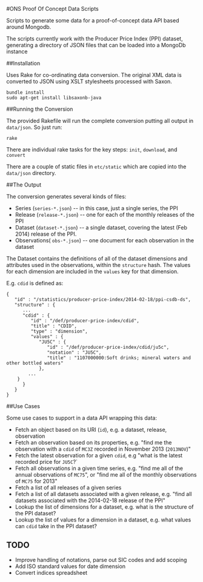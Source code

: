 #ONS Proof Of Concept Data Scripts

Scripts to generate some data for a proof-of-concept data API based around Mongodb.

The scripts currently work with the Producer Price Index (PPI) dataset, generating a directory of JSON files that can be 
loaded into a MongoDb instance

##Installation

Uses Rake for co-ordinating data conversion. The original XML data is converted to JSON using XSLT stylesheets processed 
with Saxon.

```
bundle install
sudo apt-get install libsaxonb-java
```

##Running the Conversion

The provided Rakefile will run the complete conversion putting all output in `data/json`. So just run:

```
rake
```

There are individual rake tasks for the key steps: `init`, `download`, and `convert` 

There are a couple of static files in `etc/static` which are copied into the `data/json` directory.

##The Output

The conversion generates several kinds of files:

* Series (`series-*.json`) -- in this case, just a single series, the PPI
* Release (`release-*.json`) -- one for each of the monthly releases of the PPI
* Dataset (`dataset-*.json`) -- a single dataset, covering the latest (Feb 2014) release of the PPI.
* Observations( `obs-*.json`) -- one document for each observation in the dataset

The Dataset contains the definitions of all of the dataset dimensions and attributes used in the observations, within the 
`structure` hash. The values for each dimension are included in the `values` key for that dimension.

E.g. `cdid` is defined as:

```
{
   "id" : "/statistics/producer-price-index/2014-02-18/ppi-csdb-ds",
   "structure" : {
      ...
      "cdid" : {
         "id" : "/def/producer-price-index/cdid",
         "title" : "CDID",
         "type" : "dimension",
         "values" : {
            "JU5C" : {
               "id" : "/def/producer-price-index/cdid/ju5c",
               "notation" : "JU5C",
               "title" : "1107000000:Soft drinks; mineral waters and other bottled waters"
            },
      	...
	}
      }
   }
}
```

##Use Cases

Some use cases to support in a data API wrapping this data:

* Fetch an object based on its URI (`id`), e.g. a dataset, release, observation
* Fetch an observation based on its properties, e.g. "find me the observation with a `cdid` of `MC3Z` recorded in November 2013 (`2013NOV`)"
* Fetch the latest observation for a given `cdid`, e.g "what is the latest recorded price for `JU5C`?`
* Fetch all observations in a given time series, e.g. "find me all of the annual observations of `MC75`", or "find me all of the monthly observations of `MC75` for 2013" 
* Fetch a list of all releases of a given series
* Fetch a list of all datasets associated with a given release, e.g. "find all datasets associated with the 2014-02-18 release of the PPI"
* Lookup the list of dimensions for a dataset, e.g. what is the structure of the PPI dataset?
* Lookup the list of values for a dimension in a dataset, e.g. what values can `cdid` take in the PPI dataset?

## TODO

* Improve handling of notations, parse out SIC codes and add scoping
* Add ISO standard values for date dimension
* Convert indices spreadsheet
